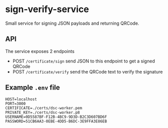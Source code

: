 # sign-verify-service

Small service for signing JSON payloads and returning QRCode.

## API

The service exposes 2 endpoints

- POST `/certificate/sign` send JSON to this endpoint to get a signed QRCode
- POST `/certificate/verify` send the QRCode text to verify the signature

## Example `.env` file

```
HOST=localhost
PORT=3000
CERTIFICATE=./certs/dsc-worker.pem
PRIVATE_KEY=./certs/dsc-worker.p8
USERNAME=0D5587BF-F12B-4BC9-9D3D-B2C3D607BD6F
PASSWORD=51CB6AA3-0EBE-4DD5-B6DC-3E9FFA3E86EB
```
